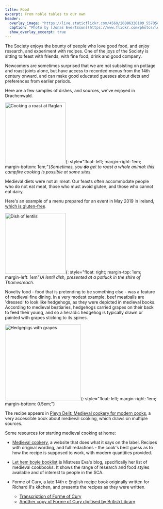 ```yaml
---
title: Food
excerpt: From noble tables to our own
header:
  overlay_image: "https://live.staticflickr.com/4560/26886328189_55705c1143_h.jpg"
  caption: "Photo by [Jonas Evertsson](https://www.flickr.com/photos/lord_edricus/), CC BY-NC-ND"
  show_overlay_excerpt: true
---
```


The Society enjoys the bounty of people who love good food, and enjoy research, and experiment with recipes. One of the joys of the Society is sitting to feast with friends, with fine food, drink and good company.

Newcomers are sometimes surprised that we are not subsisting on pottage and roast joints alone, but have access to recorded menus from the 14th century onward, and can make good educated guesses about diets and preferences from earlier periods. 

Here are a few samples of dishes, and sources, we've enjoyed in Drachenwald.

<img src="{{ site.baseurl }}{% link images/food/cooking-raglan-roast.jpg %}" width="200" alt="Cooking a roast at Raglan">{: style="float: left; margin-right: 1em; margin-bottom: 1em;"}*Sometimes, you __do__ get to roast a whole animal: this campfire cooking is possible at some sites.*  

Medieval diets were not all meat. Our feasts often accommodate people who do not eat meat, those who must avoid gluten, and those who cannot eat dairy.    

Here's an example of a menu prepared for an event in May 2019 in Ireland, [which is gluten-free](https://duninmara.org/posts/2019/05/08/coronet-feast/). 

<img src="{{ site.baseurl }}{% link images/food/pottage-lentils.jpg %}" width="200" alt="Dish of lentils">{: style="float: right; margin-top: 1em; margin-left: 1em"}*A lentil dish, presented at a potluck in the shire of Thamesreach.*  

Novelty food - food that is pretending to be something else - was a feature of medieval fine dining. In a very modest example, beef meatballs are 'dressed' to look like hedgehogs, as they were depicted in medieval books. According to medieval bestiaries, hedgehogs carried grapes on their back to feed their young, and so a heraldic hedgehog is typically drawn or painted with grapes sticking to its spines.  

<img src="{{ site.baseurl }}{% link images/food/hedgepigs-with-grapes.jpg %}" width="250" alt="Hedgepigs with grapes">{: style="float: left; margin-right: 1em; margin-bottom: 0.5em;"}

The recipe appears in [Pleyn Delit: Medieval cookery for modern cooks](https://www.amazon.co.uk/Pleyn-Delit-Medieval-Cookery-Modern/dp/0802076327), a very accessible book about medieval cooking, which draws on multiple sources.   



Some resources for starting medieval cooking at home:

* [Medieval cookery](http://medievalcookery.com/), a website that does what it says on the label. Recipes with original wording, and full redactions - the cook's best guess as to how the recipe is supposed to work, with modern quantities provided.

* [Let hem boyle booklist](https://lethemboyle.com/about/books/) is Mistress Eva's blog, specifically her list of medieval cookbooks. It shows the range of research and food styles available and of interest to people in the SCA. 

* Forme of Cury, a late 14th c English recipe book originally written for Richard II's kitchen, and presents the recipes as they were written.
  * [Transcription of Forme of Cury](http://www.pbm.com/~lindahl/foc/)
  * [Another copy of Forme of Cury digitised by British Library](http://www.bl.uk/manuscripts/Viewer.aspx?ref=add_ms_5016_fs001r#) 
